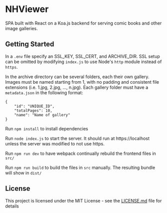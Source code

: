 # NHViewer

SPA built with React on a Koa.js backend for serving comic books and other image galleries.

## Getting Started

In a `.env` file specify an SSL_KEY, SSL_CERT, and ARCHIVE_DIR. SSL setup can be omitted by modifying `index.js` to use Node's `http` module instead of `https`.

In the archive directory can be several folders, each their own gallery. Images must be named starting from 1, with no padding and consistent file extensions (i.e. 1.jpg, 2.jpg, ..., n.jpg). Each gallery folder must have a `metadata.json` in the following format:

```
{
    "id": "UNIQUE_ID",
    "totalPages": 10,
    "name": "Name of gallery"
}
```

Run `npm install` to install dependencies

Run `node index.js` to start the server. It should run at https://localhost unless the server was modified to not use https.

Run `npm run dev` to have webpack continually rebuild the frontend files in `src/`

Run `npm run build` to build the files in `src` manually. The resulting bundle will show in `dist/`

## License

This project is licensed under the MIT License - see the [LICENSE.md](LICENSE.md) file for details
